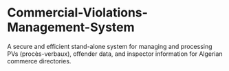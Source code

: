# Commercial-Violations-Management-System
A secure and efficient stand-alone system for managing and processing PVs (procès-verbaux), offender data, and inspector information for Algerian commerce directories.
